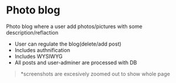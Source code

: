 # Photo blog  


Photo blog where a user add photos/pictures with some description/reflaction  
* User can regulate the blog(delete/add post)  
* Includes authnification  
* Includes WYSIWYG  
* All posts and user-adminer are processed with DB  
  
> *screenshots are excesively zoomed out to show whole page 
